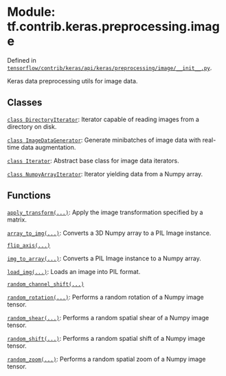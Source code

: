 <div itemscope itemtype="http://developers.google.com/ReferenceObject">
<meta itemprop="name" content="tf.contrib.keras.preprocessing.image" />
</div>

# Module: tf.contrib.keras.preprocessing.image



Defined in [`tensorflow/contrib/keras/api/keras/preprocessing/image/__init__.py`](https://www.tensorflow.org/code/tensorflow/contrib/keras/api/keras/preprocessing/image/__init__.py).

Keras data preprocessing utils for image data.

## Classes

[`class DirectoryIterator`](../../../../tf/contrib/keras/preprocessing/image/DirectoryIterator.md): Iterator capable of reading images from a directory on disk.

[`class ImageDataGenerator`](../../../../tf/contrib/keras/preprocessing/image/ImageDataGenerator.md): Generate minibatches of image data with real-time data augmentation.

[`class Iterator`](../../../../tf/contrib/keras/preprocessing/image/Iterator.md): Abstract base class for image data iterators.

[`class NumpyArrayIterator`](../../../../tf/contrib/keras/preprocessing/image/NumpyArrayIterator.md): Iterator yielding data from a Numpy array.

## Functions

[`apply_transform(...)`](../../../../tf/contrib/keras/preprocessing/image/apply_transform.md): Apply the image transformation specified by a matrix.

[`array_to_img(...)`](../../../../tf/contrib/keras/preprocessing/image/array_to_img.md): Converts a 3D Numpy array to a PIL Image instance.

[`flip_axis(...)`](../../../../tf/contrib/keras/preprocessing/image/flip_axis.md)

[`img_to_array(...)`](../../../../tf/contrib/keras/preprocessing/image/img_to_array.md): Converts a PIL Image instance to a Numpy array.

[`load_img(...)`](../../../../tf/contrib/keras/preprocessing/image/load_img.md): Loads an image into PIL format.

[`random_channel_shift(...)`](../../../../tf/contrib/keras/preprocessing/image/random_channel_shift.md)

[`random_rotation(...)`](../../../../tf/contrib/keras/preprocessing/image/random_rotation.md): Performs a random rotation of a Numpy image tensor.

[`random_shear(...)`](../../../../tf/contrib/keras/preprocessing/image/random_shear.md): Performs a random spatial shear of a Numpy image tensor.

[`random_shift(...)`](../../../../tf/contrib/keras/preprocessing/image/random_shift.md): Performs a random spatial shift of a Numpy image tensor.

[`random_zoom(...)`](../../../../tf/contrib/keras/preprocessing/image/random_zoom.md): Performs a random spatial zoom of a Numpy image tensor.


